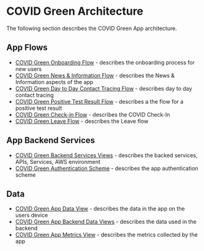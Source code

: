 # COVID Green Architecture
The following section describes the COVID Green App architecture. 

## App Flows
- [COVID Green Onboarding Flow](https://github.com/covidgreen/covid-green-app/blob/current/docs/technical/covid-green-onboarding-flow.md) - describes the onboarding process for new users 
- [COVID Green News & Information Flow](https://github.com/covidgreen/covid-green-app/blob/current/docs/technical/covid-green-newsinfo-flow.md) - describes the News & Information aspects of the app
- [COVID Green Day to Day Contact Tracing Flow](https://github.com/covidgreen/covid-green-app/blob/current/docs/technical/covid-green-d2d-ct-exposure-event.md) - describes day to day contact tracing
- [COVID Green Positive Test Result Flow](https://github.com/covidgreen/covid-green-app/blob/current/docs/technical/covid-green-positive-test-result-flow.md) - describes a the flow for a positive test result
- [COVID Green Check-in Flow](https://github.com/covidgreen/covid-green-app/blob/current/docs/technical/covid-green-check-in-onboarding-flow.md) - describes the COVID Check-In 
- [COVID Green Leave Flow](https://github.com/covidgreen/covid-green-app/blob/current/docs/technical/covid-green-leave-flow.md)  - describes the Leave flow

## App Backend Services
- [COVID Green Backend Services Views](https://github.com/covidgreen/covid-green-app/blob/current/docs/technical/covid-green-backend-views.md) - describes the backed services, APIs, Services, AWS environment
- [COVID Green Authentication Scheme](https://github.com/covidgreen/covid-green-app/blob/current/docs/technical/covid-green-auth.md) - describes the app authentication scheme

## Data
- [COVID Green App Data View](https://github.com/covidgreen/covid-green-app/blob/current/docs/technical/covid-green-app-data.md) - describes the data in the app on the users device
- [COVID Green App Backend Data Views](https://github.com/covidgreen/covid-green-app/blob/current/docs/technical/covid-green-backend-data.md) - describes the data used in the backend 
- [COVID Green App Metrics View](https://github.com/covidgreen/covid-green-app/blob/current/docs/technical/covid-green-app-metrics.md) - describes the metrics collected by the app
